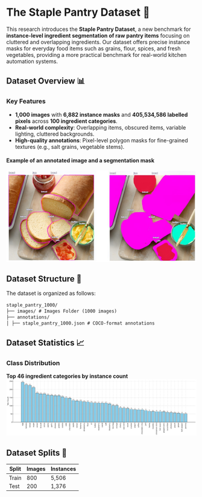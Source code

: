 # The Staple Pantry Dataset 🥫

This research introduces the **Staple Pantry Dataset**, a new benchmark for **instance-level ingredient segmentation of raw pantry items** focusing on cluttered and overlapping ingredients. Our dataset offers precise instance masks for everyday food items such as grains, flour, spices, and fresh vegetables, providing a more practical benchmark for real-world kitchen automation systems.

## Dataset Overview 📊
### Key Features
- **1,000 images** with **6,882 instance masks** and **405,534,586 labelled pixels** across **100 ingredient categories**.
- **Real-world complexity**: Overlapping items, obscured items, variable lighting, cluttered backgrounds.
- **High-quality annotations**: Pixel-level polygon masks for fine-grained textures (e.g., salt grains, vegetable stems).

#### Example of an annotated image and a segmentation mask
![Teaser Image](assets/masks.jpg)

## Dataset Structure 📂
The dataset is organized as follows:
```plaintext
staple_pantry_1000/
├── images/ # Images Folder (1000 images)
├── annotations/
│ ├── staple_pantry_1000.json # COCO-format annotations
```
## Dataset Statistics 📈
### Class Distribution
**Top 46 ingredient categories by instance count**
![Class Distribution](assets/class_distribution.png)  

## Dataset Splits 🧩
| Split | Images | Instances |  
|-------|--------|-----------|  
| Train | 800    | 5,506     |  
| Test  | 200    | 1,376     | 

